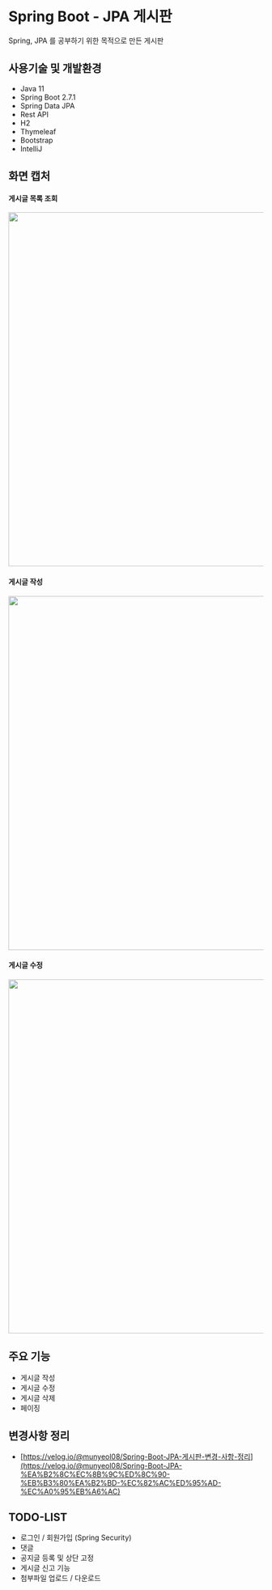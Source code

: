 # Spring Boot - JPA 게시판
Spring, JPA 를 공부하기 위한 목적으로 만든 게시판

## 사용기술 및 개발환경

- Java 11
- Spring Boot 2.7.1
- Spring Data JPA
- Rest API
- H2
- Thymeleaf
- Bootstrap
- IntelliJ

## 화면 캡처

#### 게시글 목록 조회

<img src="https://user-images.githubusercontent.com/108657231/179381880-be10f25b-83f8-49f9-8610-22f74d2047e4.png" width="700px" />

#### 게시글 작성

<img src="https://user-images.githubusercontent.com/108657231/179381857-7cd745b1-ee58-486f-b332-e5207f7a2cfc.png" width="700px" />

#### 게시글 수정

<img src="https://user-images.githubusercontent.com/108657231/179381843-13a272da-dc41-4f4d-96f0-596e3b3aa641.png" width="700px" />

## 주요 기능

- 게시글 작성
- 게시글 수정
- 게시글 삭제
- 페이징

## 변경사항 정리

- [https://velog.io/@munyeol08/Spring-Boot-JPA-게시판-변경-사항-정리](https://velog.io/@munyeol08/Spring-Boot-JPA-%EA%B2%8C%EC%8B%9C%ED%8C%90-%EB%B3%80%EA%B2%BD-%EC%82%AC%ED%95%AD-%EC%A0%95%EB%A6%AC)

## TODO-LIST

- 로그인 / 회원가입 (Spring Security)
- 댓글
- 공지글 등록 및 상단 고정
- 게시글 신고 기능
- 첨부파일 업로드 / 다운로드